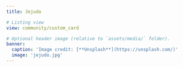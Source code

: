 ```yaml
---
title: Jejudo

# Listing view
view: community/custom_card

# Optional header image (relative to `assets/media/` folder).
banner:
  caption: 'Image credit: [**Unsplash**](https://unsplash.com/)'
  image: 'jejudo.jpg'
---
```

